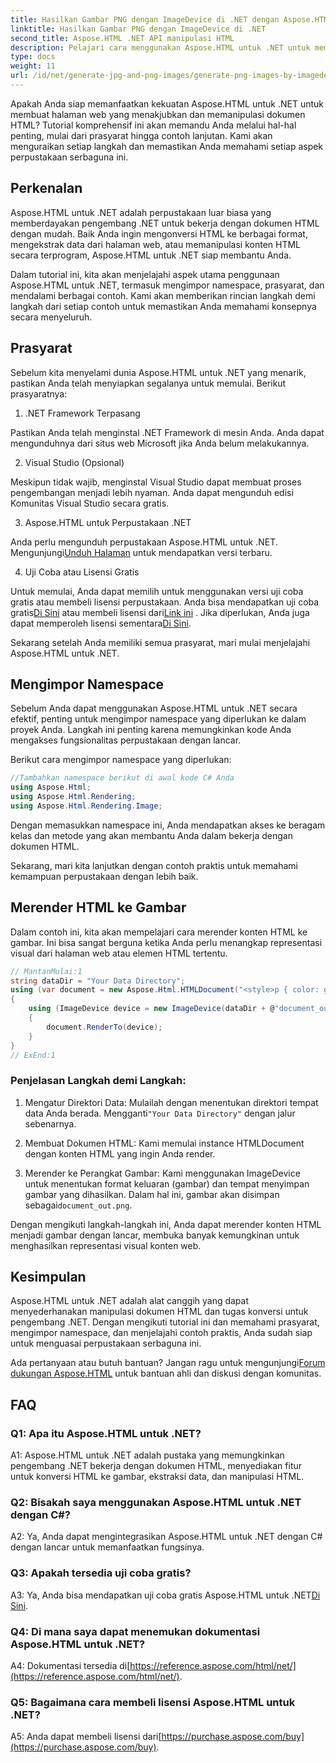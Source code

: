 ```yaml
---
title: Hasilkan Gambar PNG dengan ImageDevice di .NET dengan Aspose.HTML
linktitle: Hasilkan Gambar PNG dengan ImageDevice di .NET
second_title: Aspose.HTML .NET API manipulasi HTML
description: Pelajari cara menggunakan Aspose.HTML untuk .NET untuk memanipulasi dokumen HTML, mengonversi HTML menjadi gambar, dan banyak lagi. Tutorial langkah demi langkah dengan FAQ.
type: docs
weight: 11
url: /id/net/generate-jpg-and-png-images/generate-png-images-by-imagedevice/
---
```


Apakah Anda siap memanfaatkan kekuatan Aspose.HTML untuk .NET untuk membuat halaman web yang menakjubkan dan memanipulasi dokumen HTML? Tutorial komprehensif ini akan memandu Anda melalui hal-hal penting, mulai dari prasyarat hingga contoh lanjutan. Kami akan menguraikan setiap langkah dan memastikan Anda memahami setiap aspek perpustakaan serbaguna ini.

## Perkenalan

Aspose.HTML untuk .NET adalah perpustakaan luar biasa yang memberdayakan pengembang .NET untuk bekerja dengan dokumen HTML dengan mudah. Baik Anda ingin mengonversi HTML ke berbagai format, mengekstrak data dari halaman web, atau memanipulasi konten HTML secara terprogram, Aspose.HTML untuk .NET siap membantu Anda.

Dalam tutorial ini, kita akan menjelajahi aspek utama penggunaan Aspose.HTML untuk .NET, termasuk mengimpor namespace, prasyarat, dan mendalami berbagai contoh. Kami akan memberikan rincian langkah demi langkah dari setiap contoh untuk memastikan Anda memahami konsepnya secara menyeluruh.

## Prasyarat

Sebelum kita menyelami dunia Aspose.HTML untuk .NET yang menarik, pastikan Anda telah menyiapkan segalanya untuk memulai. Berikut prasyaratnya:

1. .NET Framework Terpasang

Pastikan Anda telah menginstal .NET Framework di mesin Anda. Anda dapat mengunduhnya dari situs web Microsoft jika Anda belum melakukannya.

2. Visual Studio (Opsional)

Meskipun tidak wajib, menginstal Visual Studio dapat membuat proses pengembangan menjadi lebih nyaman. Anda dapat mengunduh edisi Komunitas Visual Studio secara gratis.

3. Aspose.HTML untuk Perpustakaan .NET

 Anda perlu mengunduh perpustakaan Aspose.HTML untuk .NET. Mengunjungi[Unduh Halaman](https://releases.aspose.com/html/net/) untuk mendapatkan versi terbaru.

4. Uji Coba atau Lisensi Gratis

 Untuk memulai, Anda dapat memilih untuk menggunakan versi uji coba gratis atau membeli lisensi perpustakaan. Anda bisa mendapatkan uji coba gratis[Di Sini](https://releases.aspose.com/) atau membeli lisensi dari[Link ini](https://purchase.aspose.com/buy) . Jika diperlukan, Anda juga dapat memperoleh lisensi sementara[Di Sini](https://purchase.aspose.com/temporary-license/).

Sekarang setelah Anda memiliki semua prasyarat, mari mulai menjelajahi Aspose.HTML untuk .NET.

## Mengimpor Namespace

Sebelum Anda dapat menggunakan Aspose.HTML untuk .NET secara efektif, penting untuk mengimpor namespace yang diperlukan ke dalam proyek Anda. Langkah ini penting karena memungkinkan kode Anda mengakses fungsionalitas perpustakaan dengan lancar.

Berikut cara mengimpor namespace yang diperlukan:

```csharp
//Tambahkan namespace berikut di awal kode C# Anda
using Aspose.Html;
using Aspose.Html.Rendering;
using Aspose.Html.Rendering.Image;
```

Dengan memasukkan namespace ini, Anda mendapatkan akses ke beragam kelas dan metode yang akan membantu Anda dalam bekerja dengan dokumen HTML.

Sekarang, mari kita lanjutkan dengan contoh praktis untuk memahami kemampuan perpustakaan dengan lebih baik.

## Merender HTML ke Gambar

Dalam contoh ini, kita akan mempelajari cara merender konten HTML ke gambar. Ini bisa sangat berguna ketika Anda perlu menangkap representasi visual dari halaman web atau elemen HTML tertentu.

```csharp
// MantanMulai:1
string dataDir = "Your Data Directory";
using (var document = new Aspose.Html.HTMLDocument("<style>p { color: green; }</style><p>my first paragraph</p>", @"c:\work\"))
{
    using (ImageDevice device = new ImageDevice(dataDir + @"document_out.png"))
    {
        document.RenderTo(device);
    }
}
// ExEnd:1
```

### Penjelasan Langkah demi Langkah:

1.  Mengatur Direktori Data: Mulailah dengan menentukan direktori tempat data Anda berada. Mengganti`"Your Data Directory"` dengan jalur sebenarnya.

2. Membuat Dokumen HTML: Kami memulai instance HTMLDocument dengan konten HTML yang ingin Anda render.

3.  Merender ke Perangkat Gambar: Kami menggunakan ImageDevice untuk menentukan format keluaran (gambar) dan tempat menyimpan gambar yang dihasilkan. Dalam hal ini, gambar akan disimpan sebagai`document_out.png`.

Dengan mengikuti langkah-langkah ini, Anda dapat merender konten HTML menjadi gambar dengan lancar, membuka banyak kemungkinan untuk menghasilkan representasi visual konten web.

## Kesimpulan

Aspose.HTML untuk .NET adalah alat canggih yang dapat menyederhanakan manipulasi dokumen HTML dan tugas konversi untuk pengembang .NET. Dengan mengikuti tutorial ini dan memahami prasyarat, mengimpor namespace, dan menjelajahi contoh praktis, Anda sudah siap untuk menguasai perpustakaan serbaguna ini.

 Ada pertanyaan atau butuh bantuan? Jangan ragu untuk mengunjungi[Forum dukungan Aspose.HTML](https://forum.aspose.com/) untuk bantuan ahli dan diskusi dengan komunitas.

## FAQ

### Q1: Apa itu Aspose.HTML untuk .NET?

A1: Aspose.HTML untuk .NET adalah pustaka yang memungkinkan pengembang .NET bekerja dengan dokumen HTML, menyediakan fitur untuk konversi HTML ke gambar, ekstraksi data, dan manipulasi HTML.

### Q2: Bisakah saya menggunakan Aspose.HTML untuk .NET dengan C#?

A2: Ya, Anda dapat mengintegrasikan Aspose.HTML untuk .NET dengan C# dengan lancar untuk memanfaatkan fungsinya.

### Q3: Apakah tersedia uji coba gratis?

A3: Ya, Anda bisa mendapatkan uji coba gratis Aspose.HTML untuk .NET[Di Sini](https://releases.aspose.com/).

### Q4: Di mana saya dapat menemukan dokumentasi Aspose.HTML untuk .NET?

 A4: Dokumentasi tersedia di[https://reference.aspose.com/html/net/](https://reference.aspose.com/html/net/).

### Q5: Bagaimana cara membeli lisensi Aspose.HTML untuk .NET?

 A5: Anda dapat membeli lisensi dari[https://purchase.aspose.com/buy](https://purchase.aspose.com/buy).
